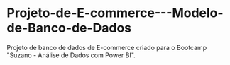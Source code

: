 # Projeto-de-E-commerce---Modelo-de-Banco-de-Dados
Projeto de banco de dados de E-commerce criado para o Bootcamp "Suzano - Análise de Dados com Power BI".
